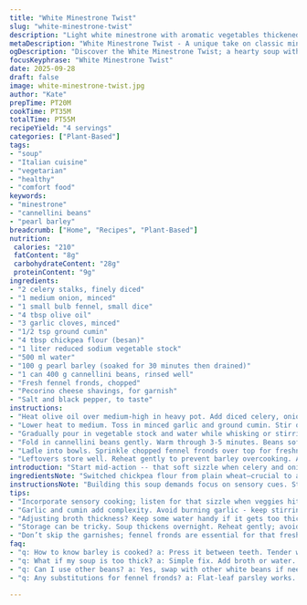 ```yaml
---
title: "White Minestrone Twist"
slug: "white-minestrone-twist"
description: "Light white minestrone with aromatic vegetables thickened with chickpea flour instead of all-purpose. Uses cannellini beans and pearl barley replacing small pasta and white beans. Flavorful base built on celery, onion, fennel, garlic, and ground cumin instead of fennel seeds for a warm, earthy note. Simmered gently to keep textures distinct. Topped with fresh fennel fronds and aged pecorino cheese shavings. Broth clear yet full-bodied rich from slow cooking and careful seasoning adjustments. Vegetarian friendly, no nuts or lactose added. Balanced texture and taste from combining creamy beans with chewy grains. Structured steps focus on smell and texture cues over strict times. 4 servings."
metaDescription: "White Minestrone Twist - A unique take on classic minestrone, featuring chickpea flour, pearl barley, and cannellini beans for depth and texture."
ogDescription: "Discover the White Minestrone Twist; a hearty soup with chickpea flour, pearl barley, and cannellini beans. A fresh twist for your table."
focusKeyphrase: "White Minestrone Twist"
date: 2025-09-28
draft: false
image: white-minestrone-twist.jpg
author: "Kate"
prepTime: PT20M
cookTime: PT35M
totalTime: PT55M
recipeYield: "4 servings"
categories: ["Plant-Based"]
tags:
- "soup"
- "Italian cuisine"
- "vegetarian"
- "healthy"
- "comfort food"
keywords:
- "minestrone"
- "cannellini beans"
- "pearl barley"
breadcrumb: ["Home", "Recipes", "Plant-Based"]
nutrition: 
 calories: "210"
 fatContent: "8g"
 carbohydrateContent: "28g"
 proteinContent: "9g"
ingredients:
- "2 celery stalks, finely diced"
- "1 medium onion, minced"
- "1 small bulb fennel, small dice"
- "4 tbsp olive oil"
- "3 garlic cloves, minced"
- "1/2 tsp ground cumin"
- "4 tbsp chickpea flour (besan)"
- "1 liter reduced sodium vegetable stock"
- "500 ml water"
- "100 g pearl barley (soaked for 30 minutes then drained)"
- "1 can 400 g cannellini beans, rinsed well"
- "Fresh fennel fronds, chopped"
- "Pecorino cheese shavings, for garnish"
- "Salt and black pepper, to taste"
instructions:
- "Heat olive oil over medium-high in heavy pot. Add diced celery, onion, and fennel. Stir often. Salt lightly to draw out moisture. Cook until vegetables soften but still hold shape, about 6 minutes. Look for translucent onions and faint caramelizing edges on fennel. Smell should deepen, mild sweetness emerging."
- "Lower heat to medium. Toss in minced garlic and ground cumin. Stir quick until fragrant, 45 seconds max. Avoid burning garlic. Sprinkle chickpea flour evenly over vegetables. Stir constantly to remove raw flour taste, cook until mix slightly thickens and turns nutty, about 1 minute."
- "Gradually pour in vegetable stock and water while whisking or stirring briskly to avoid lumps. Bring to gentle boil. Surface will bubble steadily but not violently. Add soaked pearl barley. Maintain simmer, partially covered. Cook until barley just tender but chewy, 18-20 minutes. Check texture often. Barley should not be mushy. Add more water if soup thickens too much."
- "Fold in cannellini beans gently. Warm through 3-5 minutes. Beans soft but intact, maintaining shape. Taste broth. Adjust salt and pepper. Should taste balanced with subtle earthiness from cumin and fennel. Too bitter or overpowering means overcooked veggies or scorched flour base; rescue by adding splash of water or lemon juice."
- "Ladle into bowls. Sprinkle chopped fennel fronds over top for freshness and a mild anise aroma. Scatter pecorino shavings immediately so they soften slightly but don’t melt completely, adding salty depth and creamy texture. Serve with rustic grilled bread rubbed with garlic or plain olive oil."
- "Leftovers store well. Reheat gently to prevent barley overcooking. Add extra broth or water to loosen thickened soup upon reheating."
introduction: "Start mid-action -- that soft sizzle when celery and onion hit hot oil. Nutshell flavor base lies in textures and silence between. Not just how long but how you watch those vegetables soften, edges turning translucent with flecks of caramel. Swap wheat flour for chickpea to add slight earthiness and better protein punch, avoid gluten stretchiness. Pearl barley replaces pasta for a hearty, nutty bite that resists overcooking easy. The cumin shift punishes the palate into thinking fennel isn’t all sweet—adds shadows. Beans stay whole and velvety, slow warming after grains cook. No shortcuts for timing; feel readiness in the broth's aroma and barley’s bite. Top with fresh fennel fronds sharp enough to cut softness and aged pecorino for a salty pop that keeps this soupy bowl far from bland. Bread optional, but that toast crunch makes lunch sing."
ingredientsNote: "Switched chickpea flour from plain wheat—crucial to avoid gummy lumps, it binds gently while adding subtle protein and extra bite. Pearl barley over pasta for varied texture and a bite that refuses to fade to mush. Cannellini beans swap with generic white beans—slightly firmer with a creamy finish, perfect for layering mouthfeel. Ground cumin replaces fennel seeds here; cumin holds warmth and earth better in slow-cooked stocks. Olive oil quantity bumped slightly for deeper veggie sweetness. If you lack fresh fennel fronds, flat-leaf parsley or even celery leaves can replace. Pecorino cheese adds tang and salt, but Parmigiano or aged Grana Padano are fine. Stock choice vital: vegetable stock preferred, richer than water and necessary to avoid watery, dull flavor. Always rinse canned beans well to remove excess sodium and starch."
instructionsNote: "Building this soup demands focus on sensory cues. Start with a hot pan and sizzle audible when celery lands in oil—if it just sits there, the oil isn't hot enough. When onion edges become translucent with a faint golden tint, you’ve waited long enough before moving on. Adding garlic and cumin next, hit that fragrant stop-light: don’t let garlic burn, but get enough time for cumin’s clay scent to bloom. Chickpea flour requires constant stirring to cook out raw edge—any flour clumps will ruin mouthfeel. When pouring stock, do it gradually to avoid lumps. Keep simmer steady, not rolling boil, so barley doesn’t disintegrate. Barley readiness trick: press one against teeth or tongue—it should be tender yet offer slight resistance. Beans added late; too early ruins their shape. Taste often and adjust seasoning last minute. Fennel fronds freshen after long cooking; add just before serving to preserve brightness. Pecorino shavings melt unevenly; that’s the charm. Serve hot, avoid very high heat when reheating or barley gets gluey—thin with stock or water. If soup thickens overnight, same trick applies before serving again."
tips:
- "Incorporate sensory cooking; listen for that sizzle when veggies hit the oil. Smell sweetness building. Wait for onions to turn translucent, not burnt."
- "Garlic and cumin add complexity. Avoid burning garlic - keep stirring. Cumin should bloom without overpowering. Add chickpea flour all at once; stir constantly."
- "Adjusting broth thickness? Keep some water handy if it gets too thick. Taste along the way; balance is key. Too salty? Add splash of water or lemon."
- "Storage can be tricky. Soup thickens overnight. Reheat gently; avoid high heat that makes barley gluey. Add extra broth or water as needed."
- "Don’t skip the garnishes; fennel fronds are essential for that fresh aroma. Pecorino shavings soften but retain texture. Bread on side for contrast is a must."
faq:
- "q: How to know barley is cooked? a: Press it between teeth. Tender with a slight bite. Not mushy. Keep it chewy for texture."
- "q: What if my soup is too thick? a: Simple fix. Add broth or water. Stir well. Heat gently. Avoid overcooking barley when reheating."
- "q: Can I use other beans? a: Yes, swap with other white beans if needed. Just rinse well. Texture might change slightly; creamy finish is key."
- "q: Any substitutions for fennel fronds? a: Flat-leaf parsley works. Even celery leaves in a pinch. Miss the anise aroma? Adjust seasoning to balance."

---
```

